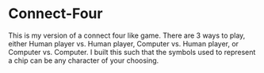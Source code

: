 # Connect-Four
This is my version of a connect four like game. 
There are 3 ways to play, either Human player vs. Human player, Computer vs. Human player, or Computer vs. Computer. 
I built this such that the symbols used to represent a chip can be any character of your choosing. 
